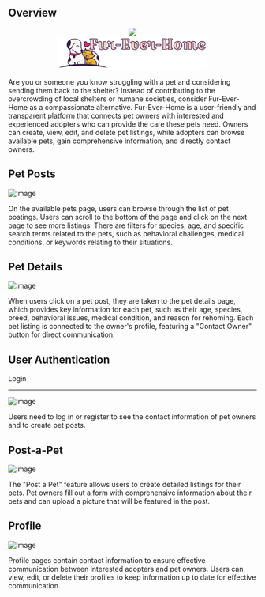 ## Overview
<p align="center">
  <img src="https://github.com/user-attachments/assets/aff4c6cf-3af2-489b-a258-ea61182c4073" width="300">
<!--   &nbsp;&nbsp;&nbsp;&nbsp; -->
  <br>
  <img src="https://github.com/fwee1996/Fur-Ever-Home/blob/fw7/images/Logo1.png?raw=true" width="300">
</p>



Are you or someone you know struggling with a pet and considering sending them back to the shelter? Instead of contributing to the overcrowding of local shelters or humane societies, consider Fur-Ever-Home as a compassionate alternative. Fur-Ever-Home is a user-friendly and transparent platform that connects pet owners with interested and experienced adopters who can provide the care these pets need. Owners can create, view, edit, and delete pet listings, while adopters can browse available pets, gain comprehensive information, and directly contact owners.

## Pet Posts
![image](https://github.com/user-attachments/assets/e4a27cb1-f801-4ba1-af84-c84bfd58c3ea)

On the available pets page, users can browse through the list of pet postings. Users can scroll to the bottom of the page and click on the next page to see more listings. There are filters for species, age, and specific search terms related to the pets, such as behavioral challenges, medical conditions, or keywords relating to their situations.

## Pet Details
![image](https://github.com/user-attachments/assets/55748fae-152a-44df-93fe-2b3123170abe)

When users click on a pet post, they are taken to the pet details page, which provides key information for each pet, such as their age, species, breed, behavioral issues, medical condition, and reason for rehoming. Each pet listing is connected to the owner's profile, featuring a "Contact Owner" button for direct communication.

## User Authentication
Login
***
![image](https://github.com/user-attachments/assets/46052fb5-da5f-4a72-9172-ddf1aa42a193)

Users need to log in or register to see the contact information of pet owners and to create pet posts.

## Post-a-Pet
![image](https://github.com/user-attachments/assets/8bf822dc-ea1e-402c-a8e9-1845fd9ff243)

The "Post a Pet" feature allows users to create detailed listings for their pets. Pet owners fill out a form with comprehensive information about their pets and can upload a picture that will be featured in the post.

## Profile
![image](https://github.com/user-attachments/assets/f454045e-7e7f-4a8d-9697-d31332a47984)

Profile pages contain contact information to ensure effective communication between interested adopters and pet owners. Users can view, edit, or delete their profiles to keep information up to date for effective communication.
